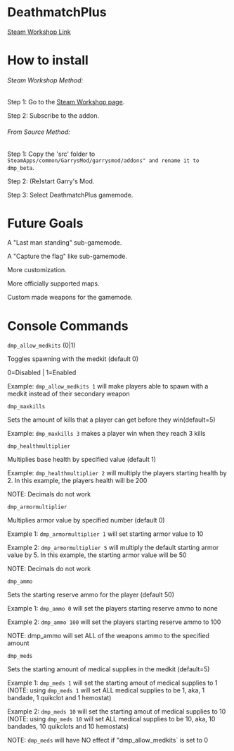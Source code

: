 # DeathmatchPlus

[Steam Workshop Link](http://steamcommunity.com/sharedfiles/filedetails/?id=899508479)

# How to install

###### Steam Workshop Method:
Step 1: Go to the [Steam Workshop page](http://steamcommunity.com/sharedfiles/filedetails/?id=899508479).

Step 2: Subscribe to the addon.

###### From Source Method:
Step 1: Copy the 'src' folder to `SteamApps/common/GarrysMod/garrysmod/addons" and rename it to dmp_beta`.

Step 2: (Re)start Garry's Mod.

Step 3: Select DeathmatchPlus gamemode.



# Future Goals

A "Last man standing" sub-gamemode.

A "Capture the flag" like sub-gamemode.

More customization.

More officially supported maps.

Custom made weapons for the gamemode.

# Console Commands

`dmp_allow_medkits` (0|1)

Toggles spawning with the medkit (default 0)

0=Disabled | 1=Enabled

Example: `dmp_allow_medkits 1` will make players able to spawn with a medkit instead of their secondary weapon


`dmp_maxkills`

Sets the amount of kills that a player can get before they win(default=5)

Example: `dmp_maxkills 3` makes a player win when they reach 3 kills


`dmp_healthmultiplier`

Multiplies base health by specified value (default 1)

Example: `dmp_healthmultiplier 2` will multiply the players starting health by 2. In this example, the players health will be 200

NOTE: Decimals do not work


`dmp_armormultiplier`

Multiplies armor value by specified number (default 0)

Example 1: `dmp_armormultiplier 1` will set starting armor value to 10

Example 2: `dmp_armormultiplier 5` will multiply the default starting armor value by 5. In this example, the starting armor value will be 50

NOTE: Decimals do not work


`dmp_ammo`

Sets the starting reserve ammo for the player (default 50)

Example 1: `dmp_ammo 0` will set the players starting reserve ammo to none

Example 2: `dmp_ammo 100` will set the players starting reserve ammo to 100

NOTE: dmp_ammo will set ALL of the weapons ammo to the specified amount


`dmp_meds`

Sets the starting amount of medical supplies in the medkit (default=5)

Example 1: `dmp_meds 1` will set the starting amout of medical supplies to 1 (NOTE: using `dmp_meds 1` will set ALL medical supplies to be 1, aka, 1 bandade, 1 quikclot and 1 hemostat)

Example 2: `dmp_meds 10` will set the starting amout of medical supplies to 10 (NOTE: using `dmp_meds 10` will set ALL medical supplies to be 10, aka, 10 bandades, 10 quikclots and 10 hemostats)

NOTE: `dmp_meds` will have NO effect if "dmp_allow_medkits` is set to 0
